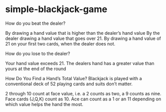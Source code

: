 # simple-blackjack-game

How do you beat the dealer?

By drawing a hand value that is higher than the dealer’s hand value
By the dealer drawing a hand value that goes over 21.
By drawing a hand value of 21 on your first two cards, when the dealer does not.

How do you lose to the dealer? 

Your hand value exceeds 21.
The dealers hand has a greater value than yours at the end of the round

How Do You Find a Hand’s Total Value?
Blackjack is played with a conventional deck of 52 playing cards and suits don’t matter.

2 through 10 count at face value, i.e. a 2 counts as two, a 9 counts as nine.
Face cards (J,Q,K) count as 10.
Ace can count as a 1 or an 11 depending on which value helps the hand the most.
